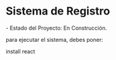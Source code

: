 <h1>Sistema de Registro</h1>
- Estado del Proyecto: En Construcción.

para ejecutar el sistema, debes poner:

install react
